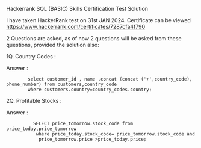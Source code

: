 Hackerrank SQL (BASIC) Skills Certification Test Solution

I have taken HackerRank test on 31st JAN 2024. Certificate can be viewed  
https://www.hackerrank.com/certificates/7287cfa4f790

2 Questions are asked, as of now 2 questions will be asked from these questions, provided the solution also:

1Q. Country Codes :

  Answer :   
                    
            select customer_id , name ,concat (concat ('+',country_code), phone_number) from customers,country_code
            where customers.country=country_codes.country;
 
2Q. Profitable Stocks :

  Answer : 
              
              SELECT price_tomorrow.stock_code from price_today,price_tomorrow 
               where price_today.stock_code= price_tomorrow.stock_code and
                price_tomorrow.price >price_today.price;
